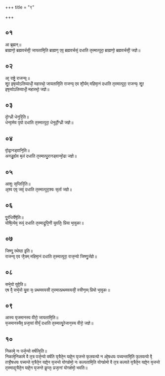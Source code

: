 +++
title = "९"

+++
## ०१
आ ब्र᳘ह्मन्॥  
ब्राह्मणो᳘ ब्रह्मवर्चसी᳘ जायतामि᳘ति ब्राह्मण᳘ एव᳘ ब्रह्मवर्चसं᳘ दधाति त᳘स्मात्पुरा᳘ ब्राह्मणो᳘ ब्रह्मवर्चसी᳘ जज्ञे॥  
## ०२
आ᳘ राष्ट्रे᳘ राजन्यः᳟॥  
शू᳘र इष᳘व्योऽतिव्याधी᳘ महारथो᳘ जायतामि᳘ति राजन्य᳘ एव शौ᳘र्यम् महिमा᳘नं दधाति त᳘स्मात्पुरा᳘ राजन्यः᳘ शू᳘र इष᳘व्योऽतिव्याधी᳘ महारथो᳘ जज्ञे॥  
## ०३
दो᳘ग्ध्री धेनुरि᳘ति॥  
धेन्वा᳘मेव प᳘यो दधाति त᳘स्मात्पुरा᳘ धेनुर्दो᳘ग्ध्री जज्ञे॥  
## ०४
वो᳘ढा᳘नड्वानि᳘ति॥  
अनडु᳘ह्येव ब᳘लं दधाति त᳘स्मात्पु᳘रानड्वान्वो᳘ढा जज्ञे॥  
## ०५
आशुः स᳘प्तिरि᳘ति॥  
अ᳘श्व एव᳘ जवं᳘ दधाति त᳘स्मात्पुरा᳘श्वः स᳘र्ता जज्ञे॥  
## ०६
पु᳘रंधिर्येषे᳘ति॥  
योषि᳘त्येव᳘ रूपं᳘ दधाति त᳘स्माद्रूपि᳘णी युवतिः᳘ प्रिया भा᳘वुका॥  
## ०७
जिष्णू᳘ रथेष्ठा इ᳘ति॥  
राजन्य᳘ एव जै᳘त्रम् महिमा᳘नं दधाति त᳘स्मात्पुरा᳘ राज᳘न्यो जिष्णु᳘र्जज्ञे॥  
## ०८
सभे᳘यो युवे᳘ति॥  
एष वै᳘ सभे᳘यो यु᳘वा यः᳘ प्रथमवयसी त᳘स्मात्प्रथमवयसी᳘ स्त्रीणा᳘म् प्रियो भा᳘वुकः॥  
## ०९
आस्य य᳘जमानस्य वीरो᳘ जायतामि᳘ति॥  
य᳘जमानस्यैव᳘ प्रजा᳘यां वीर्यं᳘ दधाति त᳘स्मात्पु᳘रेजान᳘स्य वीरो᳘ जज्ञे॥  
## १०
निकामे᳘ नः पर्ज᳘न्यो वर्षत्वि᳘ति॥  
निकामे᳘निकामे वै त᳘त्र पर्ज᳘न्यो वर्षति य᳘त्रैते᳘न यज्ञे᳘न य᳘जन्ते फ᳘लवत्यो न ओ᳘षधयः पच्यन्तामि᳘ति फ᳘लवत्यो वै᳘ तत्रौ᳘षधयः पच्यन्ते य᳘त्रैते᳘न यज्ञे᳘न य᳘जन्ते योगक्षेमो᳘ नः कल्पतामि᳘ति योगक्षेमो वै त᳘त्र कल्पते य᳘त्रैते᳘न यज्ञे᳘न य᳘जन्ते त᳘स्माद्य᳘त्रैते᳘न यज्ञे᳘न य᳘जन्ते कॢप्तः᳘ प्रजा᳘नां योगक्षेमो᳘ भवति॥  